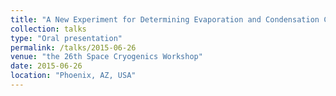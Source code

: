 ```yaml
---
title: "A New Experiment for Determining Evaporation and Condensation Coefficients of Cryogenic Propellants"
collection: talks
type: "Oral presentation"
permalink: /talks/2015-06-26
venue: "the 26th Space Cryogenics Workshop"
date: 2015-06-26
location: "Phoenix, AZ, USA"
---
```

